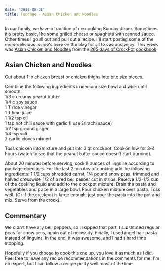 ```yaml
---
date: '2011-08-21'
title: Foodage - Asian Chicken and Noodles
---
```


<p>In our family, we have a tradition of me cooking Sunday dinner. Sometimes it's pretty basic, like some grilled cheese or spaghetti with canned sauce. Other times I go all out and pull out a recipe. I'll start posting some of the more delicious recipe's here on the blog for all to see and enjoy. This week was <a href="http://www.365daysofcrockpot.com/2009/11/day-288-asian-chicken-and-noodles.html">Asian Chicken and Noodles</a> from the <a href="http://www.365daysofcrockpot.com/">365 days of CrockPot</a> <a href="http://www.365daysofcrockpot.com/2010/01/order-your-cookbook-now.html">cookbook</a>.</p>

<h2>Asian Chicken and Noodles</h2>

<p>Cut about 1 lb chicken breast or chicken thighs into bite size pieces.</p>

<p>Combine the following ingredients in medium size bowl and wisk until smooth:<br />
1/3 c creamy peanut butter<br />
1/4 c soy sauce<br />
1 T rice vinegar<br />
1 T lime juice<br />
1 1/2 tsp oil<br />
1 tsp hot chili sauce with garlic (I use Srirachi sauce)<br />
1/2 tsp ground ginger<br />
1/4 tsp salt<br />
2 garlic cloves minced</p>

<p>Toss chicken into mixture and put into 3 qt crockpot. Cook on low for 3-4 hours (watch to see that the peanut butter sauce doesn't start burning).<p>

<p>About 20 minutes before serving, cook 8 ounces of linguine according to package directions. For the last 2 minutes of cooking add the following ingredients: 1 1/2 cups shredded carrot, 1/4 pound snow peas, trimmed and halved crosswise, 1/2 of a red bell pepper cut in strips.
Reserve 1/3-1/2 cup of the cooking liquid and add to the crockpot mixture. Drain the pasta and vegetables and place in a large bowl. Pour chicken mixture over pasta. Toss well. (Or if the crockpot is large enough, just pour the pasta into the pot and mix. Serve from the crock).</p>

<h2>Commentary</h2>

<p>We didn't have any bell peppers, so I skipped that part. I substituted regular peas for snow peas, again out of necessity. Finally, I used angel hair pasta instead of linguine. In the end, it was awesome, and I had a hard time stopping.</p>

<p>Hopefully if you choose to cook this one up, you love it as much as I did. Feel free to leave any recipe recommendations in the comments for me. I'm no expert, but I can follow a recipe pretty well most of the time.</p>